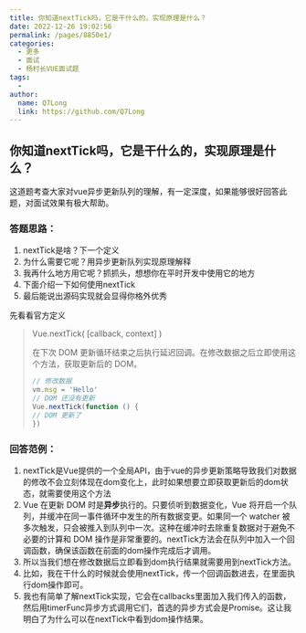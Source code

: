 ```yaml
---
title: 你知道nextTick吗，它是干什么的，实现原理是什么？
date: 2022-12-26 19:02:56
permalink: /pages/8850e1/
categories:
  - 更多
  - 面试
  - 杨村长VUE面试题
tags:
  - 
author: 
  name: Q7Long
  link: https://github.com/Q7Long
---
```

## 你知道nextTick吗，它是干什么的，实现原理是什么？

这道题考查大家对vue异步更新队列的理解，有一定深度，如果能够很好回答此题，对面试效果有极大帮助。



### 答题思路：

1. nextTick是啥？下一个定义
2. 为什么需要它呢？用异步更新队列实现原理解释
3. 我再什么地方用它呢？抓抓头，想想你在平时开发中使用它的地方
4. 下面介绍一下如何使用nextTick
5. 最后能说出源码实现就会显得你格外优秀



先看看官方定义

> Vue.nextTick( \[callback, context\] )
>
> 在下次 DOM 更新循环结束之后执行延迟回调。在修改数据之后立即使用这个方法，获取更新后的 DOM。
>
> ```js
> // 修改数据
> vm.msg = 'Hello'
> // DOM 还没有更新
> Vue.nextTick(function () {
> // DOM 更新了
> })
> ```

### 回答范例：

1. nextTick是Vue提供的一个全局API，由于vue的异步更新策略导致我们对数据的修改不会立刻体现在dom变化上，此时如果想要立即获取更新后的dom状态，就需要使用这个方法
2. Vue 在更新 DOM 时是**异步**执行的。只要侦听到数据变化，Vue 将开启一个队列，并缓冲在同一事件循环中发生的所有数据变更。如果同一个 watcher 被多次触发，只会被推入到队列中一次。这种在缓冲时去除重复数据对于避免不必要的计算和 DOM 操作是非常重要的。nextTick方法会在队列中加入一个回调函数，确保该函数在前面的dom操作完成后才调用。
3. 所以当我们想在修改数据后立即看到dom执行结果就需要用到nextTick方法。
4. 比如，我在干什么的时候就会使用nextTick，传一个回调函数进去，在里面执行dom操作即可。
5. 我也有简单了解nextTick实现，它会在callbacks里面加入我们传入的函数，然后用timerFunc异步方式调用它们，首选的异步方式会是Promise。这让我明白了为什么可以在nextTick中看到dom操作结果。
